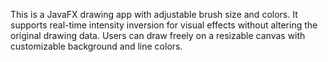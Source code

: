 This is a JavaFX drawing app with adjustable brush size and colors. 
It supports real-time intensity inversion for visual effects without altering the original drawing data. 
Users can draw freely on a resizable canvas with customizable background and line colors.
